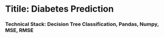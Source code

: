 # Titile: Diabetes Prediction 
### Technical Stack: Decision Tree Classification, Pandas, Numpy, MSE, RMSE

